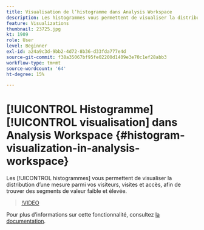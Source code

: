 ```yaml
---
title: Visualisation de l’histogramme dans Analysis Workspace
description: Les histogrammes vous permettent de visualiser la distribution d’une mesure parmi vos visiteurs, visites et accès, afin de trouver des segments à forte et à faible valeur.
feature: Visualizations
thumbnail: 23725.jpg
kt: 1909
role: User
level: Beginner
exl-id: a24a9c3d-9bb2-4d72-8b36-d33fda777e4d
source-git-commit: f38a35067bf95fe02200d1409e3e70c1ef28abb3
workflow-type: tm+mt
source-wordcount: '64'
ht-degree: 15%

---
```


# [!UICONTROL Histogramme] [!UICONTROL visualisation] dans Analysis Workspace {#histogram-visualization-in-analysis-workspace}

Les [!UICONTROL histogrammes] vous permettent de visualiser la distribution d’une mesure parmi vos visiteurs, visites et accès, afin de trouver des segments de valeur faible et élevée.

>[!VIDEO](https://video.tv.adobe.com/v/41498/?quality=12&learn=on&captions=fre_fr)

Pour plus dʼinformations sur cette fonctionnalité, consultez [la documentation](https://experienceleague.adobe.com/docs/analytics/analyze/analysis-workspace/visualizations/histogram.html?lang=fr).
